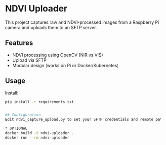 # NDVI Uploader

This project captures raw and NDVI-processed images from a Raspberry Pi camera and uploads them to an SFTP server.

## Features
- NDVI processing using OpenCV (NIR vs VIS)
- Upload via SFTP
- Modular design (works on Pi or Docker/Kubernetes)

## Usage
Install:
```bash
pip install -r requirements.txt


## Configuration
Edit ndvi_capture_upload.py to set your SFTP credentials and remote path.

* OPTIONAL
docker build -t ndvi-uploader .
docker run --rm ndvi-uploader
